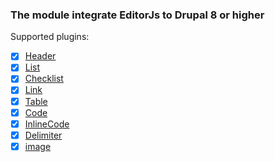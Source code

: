### The module integrate EditorJs to Drupal 8 or higher

Supported plugins:

 - [x] [Header](https://github.com/editor-js/header)
 - [x] [List](https://github.com/editor-js/list)
 - [x] [Checklist](https://github.com/editor-js/checklist)
 - [x] [Link](https://github.com/editor-js/link)
 - [x] [Table](https://github.com/editor-js/table)
 - [x] [Code](https://github.com/editor-js/code)
 - [x] [InlineCode](https://github.com/editor-js/inline-code)
 - [x] [Delimiter](https://github.com/editor-js/delimiter)
 - [x] [image](https://github.com/editor-js/image)

